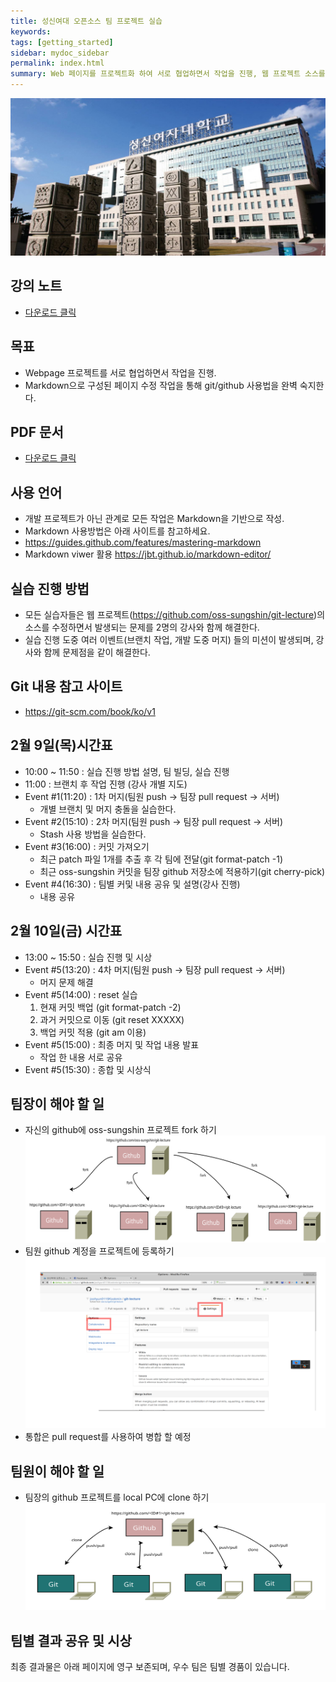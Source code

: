 ```yaml
---
title: 성신여대 오픈소스 팀 프로젝트 실습
keywords: 
tags: [getting_started]
sidebar: mydoc_sidebar
permalink: index.html
summary: Web 페이지를 프로젝트화 하여 서로 협업하면서 작업을 진행, 웹 프로젝트 소스를 서로 수정함으로 발생되는 문제를 강사와 함께 해결한다. 
---
```


![sungshin](./images/sungshin.png)

## 강의 노트
* [다운로드 클릭](https://github.com/oss-sungshin/git-lecture/raw/master/pdf/ci.pptx)

## 목표
* Webpage 프로젝트를 서로 협업하면서 작업을 진행.
* Markdown으로 구성된 페이지 수정 작업을 통해 git/github 사용법을 완벽 숙지한다. 

## PDF 문서
* [다운로드 클릭](https://github.com/oss-sungshin/git-lecture/raw/master/pdf/mydoc.pdf)

## 사용 언어
* 개발 프로젝트가 아닌 관계로 모든 작업은 Markdown을 기반으로 작성.
* Markdown 사용방법은 아래 사이트를 참고하세요.
* <https://guides.github.com/features/mastering-markdown>
* Markdown viwer 활용 <https://jbt.github.io/markdown-editor/>

## 실습 진행 방법
* 모든 실습자들은 웹 프로젝트(<https://github.com/oss-sungshin/git-lecture>)의 소스를 수정하면서 발생되는 문제를 2명의 강사와 함께 
해결한다.
* 실습 진행 도중 여러 이벤트(브랜치 작업, 개발 도중 머지) 들의 미션이 발생되며, 강사와 
함께 문제점을 같이 해결한다.

## Git 내용 참고 사이트 
* <https://git-scm.com/book/ko/v1>

## 2월 9일(목)시간표

* 10:00 ~ 11:50 : 실습 진행 방법 설명, 팀 빌딩, 실습 진행
* 11:00 : 브랜치 후 작업 진행 (강사 개별 지도)
* Event #1(11:20) : 1차 머지(팀원 push -> 팀장 pull request -> 서버)
    * 개별 브랜치 및 머지 충돌을 실습한다.  
* Event #2(15:10) : 2차 머지(팀원 push -> 팀장 pull request -> 서버)
    * Stash 사용 방법을 실습한다.
* Event #3(16:00) : 커밋 가져오기
    * 최근 patch 파일 1개를 추출 후 각 팀에 전달(git format-patch -1)
    * 최근 oss-sungshin 커밋을 팀장 github 저장소에 적용하기(git cherry-pick)
* Event #4(16:30) : 팀별 커및 내용 공유 및 설명(강사 진행)
    * 내용 공유

## 2월 10일(금) 시간표
* 13:00 ~ 15:50 : 실습 진행 및 시상
* Event #5(13:20) : 4차 머지(팀원 push -> 팀장 pull request -> 서버)
    * 머지 문제 해결
* Event #5(14:00) : reset 실습
    1. 현재 커밋 백업  (git format-patch -2)
    2. 과거 커밋으로 이동 (git reset XXXXX)
    3. 백업 커밋 적용  (git am 이용)
* Event #5(15:00) : 최종 머지 및 작업 내용 발표
    * 작업 한 내용 서로 공유
* Event #5(15:30) : 종합 및 시상식
 
## 팀장이 해야 할 일
* 자신의 github에 oss-sungshin 프로젝트 fork 하기 
![git_fork](./images/git_fork.svg)
* 팀원 github 계정을 프로젝트에 등록하기
![git_colla](./images/git_colla.svg)
* 통합은 pull request를 사용하여 병합 할 예정

    
## 팀원이 해야 할 일
* 팀장의 github 프로젝트를 local PC에 clone 하기
![git_clone2](./images/git_clone.svg)

## 팀별 결과 공유 및 시상
최종 결과물은 아래 페이지에 영구 보존되며,
우수 팀은 팀별 경품이 있습니다.


